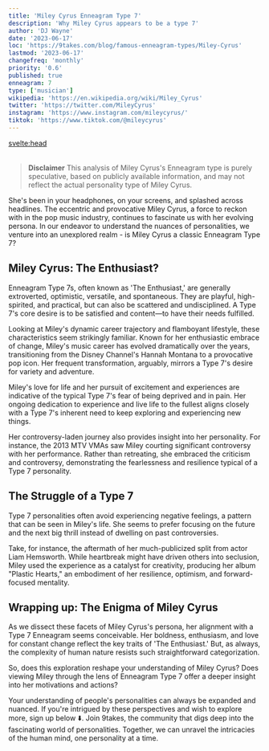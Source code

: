 ```yaml
---
title: 'Miley Cyrus Enneagram Type 7'
description: 'Why Miley Cyrus appears to be a type 7'
author: 'DJ Wayne'
date: '2023-06-17'
loc: 'https://9takes.com/blog/famous-enneagram-types/Miley-Cyrus'
lastmod: '2023-06-17'
changefreq: 'monthly'
priority: '0.6'
published: true
enneagram: 7
type: ['musician']
wikipedia: 'https://en.wikipedia.org/wiki/Miley_Cyrus'
twitter: 'https://twitter.com/MileyCyrus'
instagram: 'https://www.instagram.com/mileycyrus/'
tiktok: 'https://www.tiktok.com/@mileycyrus'
---
```


<svelte:head>

  <meta property="og:image" content="https://9takes.com/types/7s/Miley-Cyrus.webp" />
  <link rel="canonical" href="https://9takes.com/blog/famous-enneagram-types/Miley-Cyrus">
</svelte:head>
<script>
	import  PopCard  from "../../../lib/components/atoms/PopCard.svelte";
</script>
<div
	style="display: flex;
    justify-content: center;
    margin: 1rem 0;
	"
>
	<PopCard
		image={`/types/7s/${'Miley-Cyrus'}.webp`}
		showIcon={false}
		text="Miley Cyrus"
		subtext=""
	/>
</div>

> **Disclaimer** This analysis of Miley Cyrus's Enneagram type is purely speculative, based on publicly available information, and may not reflect the actual personality type of Miley Cyrus.

<p class="firstLetter">She's been in your headphones, on your screens, and splashed across headlines. The eccentric and provocative Miley Cyrus, a force to reckon with in the pop music industry, continues to fascinate us with her evolving persona. In our endeavor to understand the nuances of personalities, we venture into an unexplored realm - is Miley Cyrus a classic Enneagram Type 7?</p>

## Miley Cyrus: The Enthusiast?

Enneagram Type 7s, often known as 'The Enthusiast,' are generally extroverted, optimistic, versatile, and spontaneous. They are playful, high-spirited, and practical, but can also be scattered and undisciplined. A Type 7's core desire is to be satisfied and content—to have their needs fulfilled.

Looking at Miley's dynamic career trajectory and flamboyant lifestyle, these characteristics seem strikingly familiar. Known for her enthusiastic embrace of change, Miley's music career has evolved dramatically over the years, transitioning from the Disney Channel's Hannah Montana to a provocative pop icon. Her frequent transformation, arguably, mirrors a Type 7's desire for variety and adventure.

Miley's love for life and her pursuit of excitement and experiences are indicative of the typical Type 7's fear of being deprived and in pain. Her ongoing dedication to experience and live life to the fullest aligns closely with a Type 7's inherent need to keep exploring and experiencing new things.

Her controversy-laden journey also provides insight into her personality. For instance, the 2013 MTV VMAs saw Miley courting significant controversy with her performance. Rather than retreating, she embraced the criticism and controversy, demonstrating the fearlessness and resilience typical of a Type 7 personality.

## The Struggle of a Type 7

Type 7 personalities often avoid experiencing negative feelings, a pattern that can be seen in Miley's life. She seems to prefer focusing on the future and the next big thrill instead of dwelling on past controversies.

Take, for instance, the aftermath of her much-publicized split from actor Liam Hemsworth. While heartbreak might have driven others into seclusion, Miley used the experience as a catalyst for creativity, producing her album "Plastic Hearts," an embodiment of her resilience, optimism, and forward-focused mentality.

## Wrapping up: The Enigma of Miley Cyrus

As we dissect these facets of Miley Cyrus's persona, her alignment with a Type 7 Enneagram seems conceivable. Her boldness, enthusiasm, and love for constant change reflect the key traits of 'The Enthusiast.' But, as always, the complexity of human nature resists such straightforward categorization.

So, does this exploration reshape your understanding of Miley Cyrus? Does viewing Miley through the lens of Enneagram Type 7 offer a deeper insight into her motivations and actions?

Your understanding of people's personalities can always be expanded and nuanced. If you're intrigued by these perspectives and wish to explore more, sign up below ⬇️. Join 9takes, the community that digs deep into the fascinating world of personalities. Together, we can unravel the intricacies of the human mind, one personality at a time.
